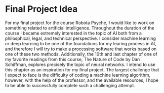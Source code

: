 # Final Project Idea

For my final project for the course Robota Psyche, I would like to work on something related to artificial intelligence. Throughout the duration of the course I became extremely interested
in the topic of AI both from a philosphical, legal, and technical perspective. I consider machine learning or deep learning to be one of the foundations for my learing process in AI, and therefore
I will try to make a processing software that works based on one of these two methods. Additionally, the 10th and last chapter of one of my favorite readings from this course, The Nature of Code by Dan Schiffman,
explores precisely the topic of neural networks. I intend to use this chapter as an inspiration for my final project. The largest challenge that I expect to face is the difficulty of coding a machine learning algorithm,
however, with the help of the professor, and the available resources, I hope to be able to successfully complete such a challenging attempt.
